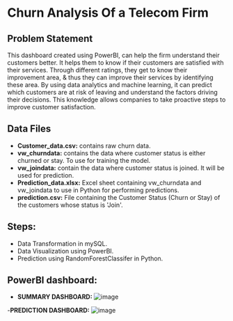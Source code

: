 # Churn Analysis Of a Telecom Firm

## Problem Statement

This dashboard created using PowerBI, can help the firm understand their customers better. It helps them to know if their customers are satisfied with their services. Through different ratings, they get to know their improvement area, & thus they can improve their services by identifying these area. 
By using data analytics and machine learning, it can predict which customers are at risk of leaving and understand the factors driving their decisions. This knowledge allows companies to take proactive steps to improve customer satisfaction.


## Data Files

- **Customer_data.csv:** contains raw churn data.
- **vw_churndata:** contains the data where customer status is either churned or stay. To use for training the model.
- **vw_joindata:** contain the data where customer status is joined. It will be used for prediction.
- **Prediction_data.xlsx:** Excel sheet containing vw_churndata and vw_joindata to use in Python for performing predictions.
- **prediction.csv:** File containing the Customer Status (Churn or Stay) of the customers whose status is 'Join'.

## Steps:
- Data Transformation in mySQL. 
- Data Visualization using PowerBI.
- Prediction using RandomForestClassifer in Python.

## PowerBI dashboard:
- **SUMMARY DASHBOARD:**
![image](https://github.com/user-attachments/assets/954d4e8a-7e57-49f5-9fc6-36dd8b338acb)

-**PREDICTION DASHBOARD:**
![image](https://github.com/user-attachments/assets/0d0162ae-ecde-4904-8136-1020bc5c2054)
